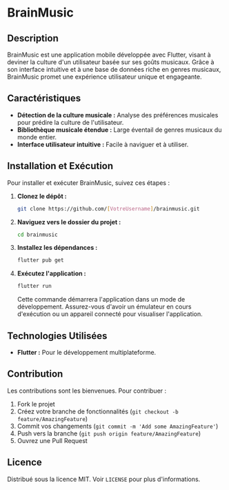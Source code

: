 # BrainMusic

## Description

BrainMusic est une application mobile développée avec Flutter, visant à deviner la culture d'un utilisateur basée sur ses goûts musicaux. Grâce à son interface intuitive et à une base de données riche en genres musicaux, BrainMusic promet une expérience utilisateur unique et engageante.

## Caractéristiques

- **Détection de la culture musicale :** Analyse des préférences musicales pour prédire la culture de l'utilisateur.
- **Bibliothèque musicale étendue :** Large éventail de genres musicaux du monde entier.
- **Interface utilisateur intuitive :** Facile à naviguer et à utiliser.

## Installation et Exécution

Pour installer et exécuter BrainMusic, suivez ces étapes :

1. **Clonez le dépôt :**
   ```bash
   git clone https://github.com/[VotreUsername]/brainmusic.git
   ```
2. **Naviguez vers le dossier du projet :**
   ```bash
   cd brainmusic
   ```
3. **Installez les dépendances :**
   ```bash
   flutter pub get
   ```
4. **Exécutez l'application :**
   ```bash
   flutter run
   ```
   Cette commande démarrera l'application dans un mode de développement. Assurez-vous d'avoir un émulateur en cours d'exécution ou un appareil connecté pour visualiser l'application.

## Technologies Utilisées

- **Flutter :** Pour le développement multiplateforme.

## Contribution

Les contributions sont les bienvenues. Pour contribuer :

1. Fork le projet
2. Créez votre branche de fonctionnalités (`git checkout -b feature/AmazingFeature`)
3. Commit vos changements (`git commit -m 'Add some AmazingFeature'`)
4. Push vers la branche (`git push origin feature/AmazingFeature`)
5. Ouvrez une Pull Request

## Licence

Distribué sous la licence MIT. Voir `LICENSE` pour plus d'informations.
